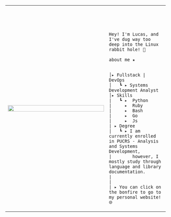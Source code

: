 
<table>
    <tr>
        <td style="width: 30%;">
            <img src="https://c.tenor.com/drxH1lO9cfEAAAAj/dark-souls-bonfire.gif" style="width:100%; border: none;"/>
        </td>
        <td style="width: 10%; vertical-align: middle;">
            <p style="font-family: monospace; font-size: 80px;">
                
    Hey! I'm Lucas, and I've dug way too deep into the Linux rabbit hole! 🐧
    
</p>                                                                  
        
    about me ★

    
    │▸ Fullstack | DevOps
    │   ┗ ▸ Systems Development Analyst                                               
    │▸ Skills
    |   ┗ ▸  Python
    |     ▸  Ruby
    |     ▸  Bash
    |     ▸  Go
    |     ▸  Js
    | ▸ Degree
    |   ┗ ▸ I am currently enrolled in PUCRS - Analysis and Systems Development, 
    |        however, I mostly study through language and library documentation.
    |
    |
    | ▸ You can click on the bonfire to go to my personal website! 🌐

    
                                              
</p>

</tr>
</table>
